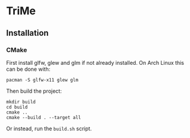# TriMe


## Installation


### CMake

First install glfw, glew and glm if not already installed. On Arch Linux this can be done with:
```
pacman -S glfw-x11 glew glm
```
Then build the project:
```
mkdir build
cd build
cmake ..
cmake --build . --target all
```
Or instead, run the `build.sh` script.